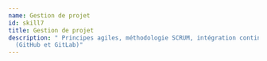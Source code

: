 ```yaml
---
name: Gestion de projet
id: skill7
title: Gestion de projet
description: " Principes agiles, méthodologie SCRUM, intégration continue, git
  (GitHub et GitLab)"
---
```

